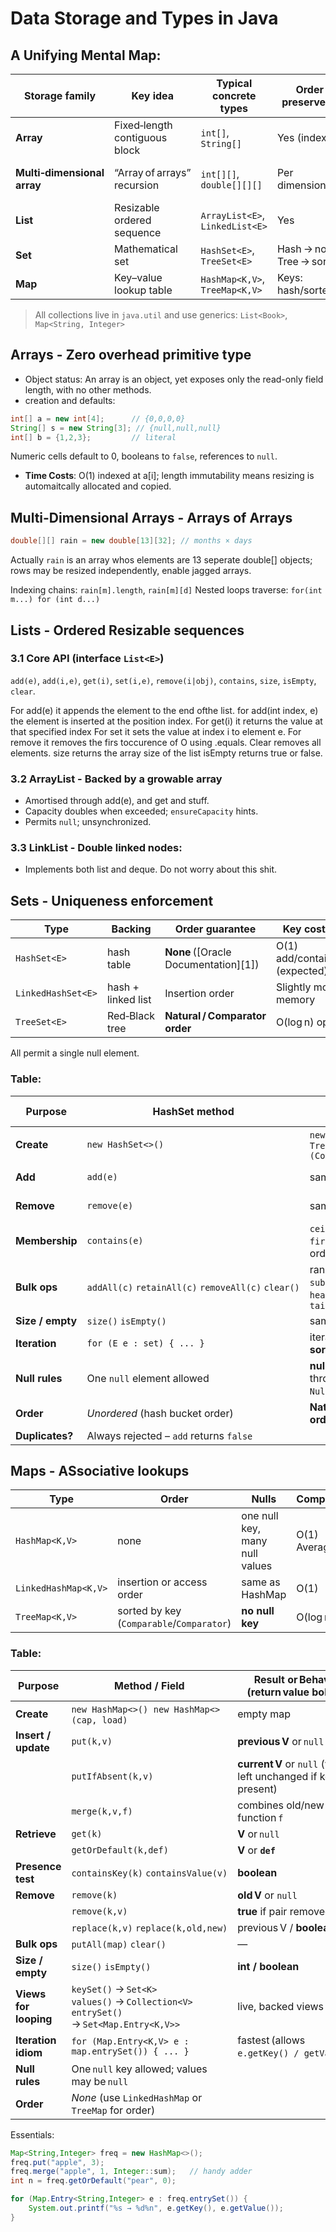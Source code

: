 # Data Storage and Types in Java 

## A Unifying Mental Map: 

| Storage family              | Key idea                      | Typical concrete types          | Order preserved?           | Allows duplicates? | Key → Value? | Growth                         |
| --------------------------- | ----------------------------- | ------------------------------- | -------------------------- | ------------------ | ------------ | ------------------------------ |
| **Array**                   | Fixed‑length contiguous block | `int[]`, `String[]`             | Yes (index)                | Yes                | –            | Immutable length               |
| **Multi‑dimensional array** | “Array of arrays” recursion   | `int[][]`, `double[][][]`       | Per dimension              | Yes                | –            | Immutable length per sub‑array |
| **List**                    | Resizable ordered sequence    | `ArrayList<E>`, `LinkedList<E>` | Yes                        | Yes                | –            | Auto‑grows                     |
| **Set**                     | Mathematical set              | `HashSet<E>`, `TreeSet<E>`      | Hash → none, Tree → sorted | **No**             | –            | Auto‑grows                     |
| **Map**                     | Key–value lookup table        | `HashMap<K,V>`, `TreeMap<K,V>`  | Keys: hash/sorted          | Keys unique        | **Yes**      | Auto‑grows                     |

> All collections live in `java.util` and use generics: `List<Book>`, `Map<String, Integer>`

## Arrays - Zero overhead primitive type

* Object status: An array is an object, yet exposes only the read-only field length, with no other methods.
* creation and defaults:

```java
int[] a = new int[4];      // {0,0,0,0}
String[] s = new String[3]; // {null,null,null}
int[] b = {1,2,3};         // literal
```
Numeric cells default to 0, booleans to `false`, references to `null`. 
* **Time Costs**: O(1) indexed at a[i]; length immutability means resizing is automaitcally allocated and copied. 
  
## Multi-Dimensional Arrays - Arrays of Arrays

```java
double[][] rain = new double[13][32]; // months × days
```
Actually `rain` is an array whos elements are 13 seperate double[] objects; rows may be resized independently, enable jagged arrays. 

Indexing chains: `rain[m].length`, `rain[m][d]`
Nested loops traverse: `for(int m...) for (int d...)`

## Lists - Ordered Resizable sequences 

### 3.1 Core API (interface `List<E>`)

`add(e)`, `add(i,e)`, `get(i)`, `set(i,e)`, `remove(i|obj)`, `contains`, `size`, `isEmpty`, `clear`. 

For add(e) it appends the element to the end ofthe list.
for add(int index, e) the element is inserted at the position index. 
For get(i) it returns the value at that specified index
For set it sets the value at index i to element e. 
For remove it removes the firs toccurence of O using .equals. 
Clear removes all elements. 
size returns the array size of the list
isEmpty returns true or false. 

### 3.2 ArrayList<E> - Backed by a growable array
- Amortised through add(e), and get and stuff.
- Capacity doubles when exceeded; `ensureCapacity` hints.
- Permits `null`; unsynchronized. 
  
### 3.3 LinkList<E> - Double linked nodes:
- Implements both list and deque. Do not worry about this shit.

## Sets - Uniqueness enforcement
| Type               | Backing            | Order guarantee                      | Key costs                    |
| ------------------ | ------------------ | ------------------------------------ | ---------------------------- |
| `HashSet<E>`       | hash table         | **None** ([Oracle Documentation][1]) | O(1) add/contains (expected) |
| `LinkedHashSet<E>` | hash + linked list | Insertion order                      | Slightly more memory         |
| `TreeSet<E>`       | Red‑Black tree     | **Natural / Comparator order**       | O(log n) ops                 |

All permit a single null element. 

### Table:
| Purpose          | HashSet method                                      | TreeSet extra (sorted)                                            | Return / Behavior                   |
| ---------------- | --------------------------------------------------- | ----------------------------------------------------------------- | ----------------------------------- |
| **Create**       | `new HashSet<>()`                                   | `new TreeSet<>()`  `new TreeSet<>(Comparator)`                    | empty set                           |
| **Add**          | `add(e)`                                            | same                                                              | **true** if element was not present |
| **Remove**       | `remove(e)`                                         | same                                                              | **true** if element existed         |
| **Membership**   | `contains(e)`                                       | `ceiling(e)`, `floor(e)`, `first()`, `last()` for ordered queries | **boolean** or element              |
| **Bulk ops**     | `addAll(c)` `retainAll(c)` `removeAll(c)` `clear()` | range views: `subSet(from,to)`, `headSet(to)`, `tailSet(from)`    | —                                   |
| **Size / empty** | `size()` `isEmpty()`                                | same                                                              | **int / boolean**                   |
| **Iteration**    | `for (E e : set) { ... }`                           | iteration comes out **sorted**                                    | —                                   |
| **Null rules**   | One `null` element allowed                          | **null not allowed** (will throw `NullPointerException`)          |                                     |
| **Order**        | *Unordered* (hash bucket order)                     | **Natural / Comparator order**                                    |                                     |
| **Duplicates?**  | Always rejected – `add` returns `false`             |                                                                   |                                     |



## Maps - ASsociative lookups 
| Type                 | Order                                     | Nulls                          | Complexity   |
| -------------------- | ----------------------------------------- | ------------------------------ | ------------ |
| `HashMap<K,V>`       | none                                      | one null key, many null values | O(1) Average |
| `LinkedHashMap<K,V>` | insertion or access order                 | same as HashMap                | O(1)         |
| `TreeMap<K,V>`       | sorted by key (`Comparable`/`Comparator`) | **no null key**                | O(log n)     |

### Table:

| Purpose               | Method / Field                                                                                | Result or Behavior (return value bolded)                      |
| --------------------- | --------------------------------------------------------------------------------------------- | ------------------------------------------------------------- |
| **Create**            | `new HashMap<>()`  `new HashMap<>(cap, load)`                                                 | empty map                                                     |
| **Insert / update**   | `put(k,v)`                                                                                    | **previous V** or `null` if none                              |
|                       | `putIfAbsent(k,v)`                                                                            | **current V** or `null` (value left unchanged if key present) |
|                       | `merge(k,v,f)`                                                                                | combines old/new via function `f`                             |
| **Retrieve**          | `get(k)`                                                                                      | **V** or `null`                                               |
|                       | `getOrDefault(k,def)`                                                                         | **V** or **`def`**                                            |
| **Presence test**     | `containsKey(k)` `containsValue(v)`                                                           | **boolean**                                                   |
| **Remove**            | `remove(k)`                                                                                   | **old V** or `null`                                           |
|                       | `remove(k,v)`                                                                                 | **true** if pair removed                                      |
|                       | `replace(k,v)` `replace(k,old,new)`                                                           | previous V / **boolean**                                      |
| **Bulk ops**          | `putAll(map)` `clear()`                                                                       | —                                                             |
| **Size / empty**      | `size()` `isEmpty()`                                                                          | **int / boolean**                                             |
| **Views for looping** | `keySet()` → `Set<K>`<br>`values()` → `Collection<V>`<br>`entrySet()` → `Set<Map.Entry<K,V>>` | live, backed views                                            |
| **Iteration idiom**   | `for (Map.Entry<K,V> e : map.entrySet()) { ... }`                                             | fastest (allows `e.getKey() / getValue()`)                    |
| **Null rules**        | One `null` key allowed; values may be `null`                                                  |                                                               |
| **Order**             | *None* (use `LinkedHashMap` or `TreeMap` for order)                                           |                                                               |

Essentials:
```java
Map<String,Integer> freq = new HashMap<>();
freq.put("apple", 3);
freq.merge("apple", 1, Integer::sum);   // handy adder
int n = freq.getOrDefault("pear", 0);

for (Map.Entry<String,Integer> e : freq.entrySet()) {
    System.out.printf("%s → %d%n", e.getKey(), e.getValue());
}
```



